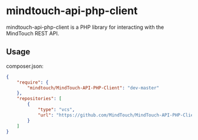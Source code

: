 mindtouch-api-php-client
========================

mindtouch-api-php-client is a PHP library for interacting with the MindTouch REST API.

Usage
-----
composer.json:
```json
{
    "require": {
        "mindtouch/MindTouch-API-PHP-Client": "dev-master"
    },
    "repositories": [
        {
            "type": "vcs",
            "url": "https://github.com/MindTouch/MindTouch-API-PHP-Client"
        }
    ]
}
```